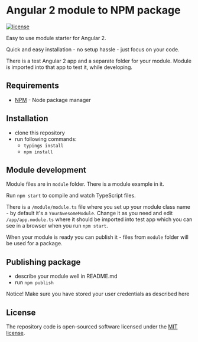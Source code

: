# Angular 2 module to NPM package

[![license](https://img.shields.io/github/license/mashape/apistatus.svg?maxAge=2592000)](http://opensource.org/licenses/MIT)

Easy to use module starter for Angular 2.

Quick and easy installation - no setup hassle - just focus on your code.

There is a test Angular 2 app and a separate folder for your module. Module is imported into that app to test it, while developing.

## Requirements
- [NPM](https://npmjs.org/) - Node package manager


## Installation

- clone this repository
- run following commands: 
    - `typings install`
    - `npm install`


## Module development

Module files are in `module` folder. There is a module example in it.

Run `npm start` to compile and watch TypeScript files.

There is a `/module/module.ts` file where you set up your module class name - by default it's a `YourAwesomeModule`. Change it as you need and edit `/app/app.module.ts` where it should be imported into test app which you can see in a browser when you run `npm start`.

When your module is ready you can publish it - files from `module` folder will be used for a package.


## Publishing package

- describe your module well in README.md
- run `npm publish`

Notice! Make sure you have stored your user credentials as described here

## License

The repository code is open-sourced software licensed under the [MIT license](http://opensource.org/licenses/MIT).
